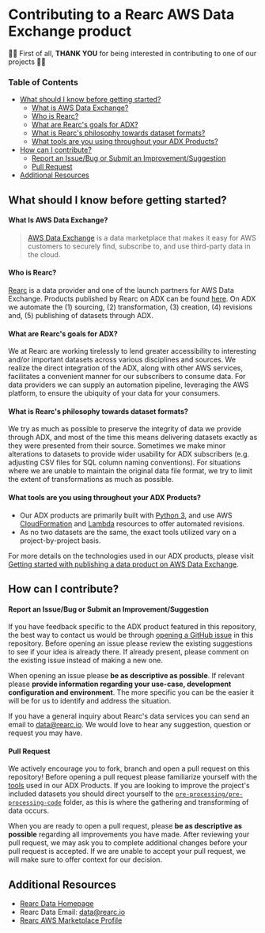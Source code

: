 # Contributing to a Rearc AWS Data Exchange product

🎉🥳 First of all, **THANK YOU** for being interested in contributing to one of our projects 🎉🥳

### Table of Contents
- [What should I know before getting started?](#what-should-i-know-before-getting-started)
  * [What is AWS Data Exchange?](#what-is-aws-data-exchange)
  * [Who is Rearc?](#who-is-rearc)
  * [What are Rearc's goals for ADX?](#what-are-rearcs-goals-for-adx)
  * [What is Rearc's philosophy towards dataset formats?](#what-is-rearcs-philosophy-towards-dataset-formats)
  * [What tools are you using throughout your ADX Products?](#what-tools-are-you-using-throughout-your-adx-products)
- [How can I contribute?](#how-can-i-contribute)
  * [Report an Issue/Bug or Submit an Improvement/Suggestion](#report-an-issuebug-or-submit-an-improvementsuggestion)
  * [Pull Request](#pull-request)
- [Additional Resources](#additional-resources)

## What should I know before getting started?

#### What Is AWS Data Exchange?
> [AWS Data Exchange](https://aws.amazon.com/data-exchange/) is a data marketplace that makes it easy for AWS customers to securely find, subscribe to, and use third-party data in the cloud.

#### Who is Rearc?
[Rearc](https://www.rearc.io) is a data provider and one of the launch partners for AWS Data Exchange. Products published by Rearc on ADX can be found [here](https://aws.amazon.com/marketplace/seller-profile?id=a8a86da2-b2d1-4fae-992d-03494e90590b). On ADX we automate the (1) sourcing, (2) transformation, (3) creation, (4) revisions and, (5) publishing of datasets through ADX.

#### What are Rearc's goals for ADX?
We at Rearc are working tirelessly to lend greater accessibility to interesting and/or important datasets across various disciplines and sources. We realize the direct integration of the ADX, along with other AWS services, facilitates a convenient manner for our subscribers to consume data. For data providers we can supply an automation pipeline, leveraging the AWS platform, to ensure the ubiquity of your data for your consumers.

#### What is Rearc's philosophy towards dataset formats?
We try as much as possible to preserve the integrity of data we provide through ADX, and most of the time this means delivering datasets exactly as they were presented from their source. Sometimes we make minor alterations to datasets to provide wider usability for ADX subscribers (e.g. adjusting CSV files for SQL column naming conventions). For situations where we are unable to maintain the original data file format, we try to limit the extent of transformations as much as possible.

#### What tools are you using throughout your ADX Products?
- Our ADX products are primarily built with [Python 3](https://www.python.org), and use AWS [CloudFormation](https://docs.aws.amazon.com/cloudformation/) and [Lambda](https://docs.aws.amazon.com/lambda/) resources to offer automated revisions.
- As no two datasets are the same, the exact tools utilized vary on a project-by-project basis.

For more details on the technologies used in our ADX products, please visit [Getting started with publishing a data product on AWS Data Exchange](https://github.com/rearc-data/publish-a-data-product-on-aws-data-exchange).

## How can I contribute?

#### Report an Issue/Bug or Submit an Improvement/Suggestion
If you have feedback specific to the ADX product featured in this repository, the best way to contact us would be through [opening a GitHub issue](https://github.com/rearc-data/fred-m1-money-stock/issues) in this repository. Before opening an issue please review the existing suggestions to see if your idea is already there. If already present, please comment on the existing issue instead of making a new one.

When opening an issue please **be as descriptive as possible**. If relevant please **provide information regarding your use-case, development configuration and environment**. The more specific you can be the easier it will be for us to identify and address the situation.

If you have a general inquiry about Rearc's data services you can send an email to data@rearc.io. We would love to hear any suggestion, question or request you may have. 

#### Pull Request
We actively encourage you to fork, branch and open a pull request on this repository! Before opening a pull request please familiarize yourself with the [tools](#what-tools-are-you-using-throughout-your-adx-products) used in our ADX Products. If you are looking to improve the project's included datasets you should direct yourself to the [`pre-processing/pre-processing-code`](./pre-processing/pre-processing-code) folder, as this is where the gathering and transforming of data occurs.

When you are ready to open a pull request, please **be as descriptive as possible** regarding all improvements you have made. After reviewing your pull request, we may ask you to complete additional changes before your pull request is accepted. If we are unable to accept your pull request, we will make sure to offer context for our decision.

## Additional Resources
- [Rearc Data Homepage](https://www.rearc.io/data)
- Rearc Data Email: data@rearc.io
- [Rearc AWS Marketplace Profile](https://aws.amazon.com/marketplace/seller-profile?id=a8a86da2-b2d1-4fae-992d-03494e90590b)
